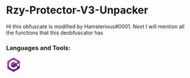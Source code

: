# Rzy-Protector-V3-Unpacker
Hi this obfuscate is modified by Hamsterious#0001.
Next I will mention all the functions that this deobfuscator has
<h3 align="left">Languages and Tools:</h3>
<p align="left"> <a href="https://www.w3schools.com/cs/" target="_blank" rel="noreferrer"> <img src="https://raw.githubusercontent.com/devicons/devicon/master/icons/csharp/csharp-original.svg" alt="csharp" width="40" height="40"/> </a> </p>
